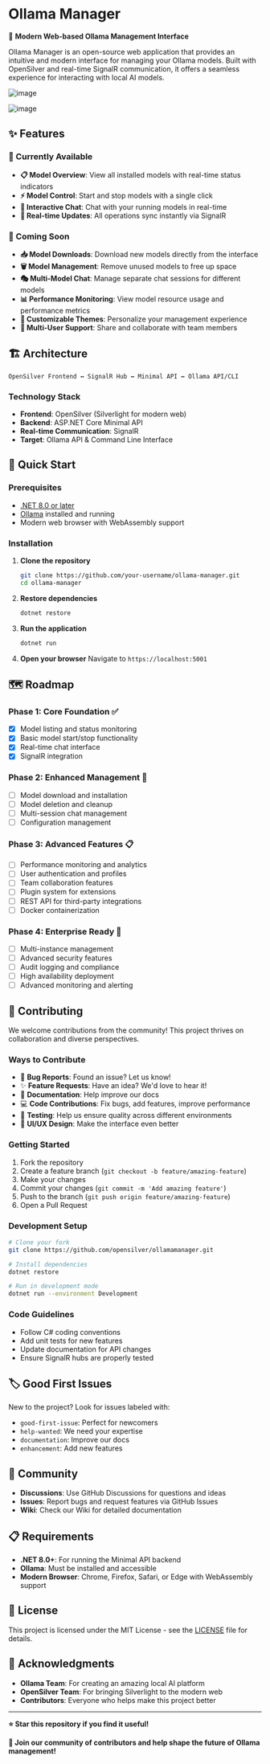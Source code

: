# Ollama Manager

🚀 **Modern Web-based Ollama Management Interface**

Ollama Manager is an open-source web application that provides an intuitive and modern interface for managing your Ollama models. Built with OpenSilver and real-time SignalR communication, it offers a seamless experience for interacting with local AI models.

![image](https://github.com/user-attachments/assets/8c3bcfc6-ae3f-4d58-9cce-f18285506f1c)

![image](https://github.com/user-attachments/assets/1daeb5bd-a1d9-4cd0-bc15-3fd779950a4b)


## ✨ Features

### 🎯 Currently Available
- **📋 Model Overview**: View all installed models with real-time status indicators
- **⚡ Model Control**: Start and stop models with a single click
- **💬 Interactive Chat**: Chat with your running models in real-time
- **🔄 Real-time Updates**: All operations sync instantly via SignalR

### 🔮 Coming Soon
- **📥 Model Downloads**: Download new models directly from the interface
- **🗑️ Model Management**: Remove unused models to free up space
- **🎭 Multi-Model Chat**: Manage separate chat sessions for different models
- **📊 Performance Monitoring**: View model resource usage and performance metrics
- **🎨 Customizable Themes**: Personalize your management experience
- **👥 Multi-User Support**: Share and collaborate with team members

## 🏗️ Architecture

```
OpenSilver Frontend ↔ SignalR Hub ↔ Minimal API ↔ Ollama API/CLI
```

### Technology Stack
- **Frontend**: OpenSilver (Silverlight for modern web)
- **Backend**: ASP.NET Core Minimal API
- **Real-time Communication**: SignalR
- **Target**: Ollama API & Command Line Interface

## 🚀 Quick Start

### Prerequisites
- [.NET 8.0 or later](https://dotnet.microsoft.com/download)
- [Ollama](https://ollama.ai/) installed and running
- Modern web browser with WebAssembly support

### Installation

1. **Clone the repository**
   ```bash
   git clone https://github.com/your-username/ollama-manager.git
   cd ollama-manager
   ```

2. **Restore dependencies**
   ```bash
   dotnet restore
   ```

3. **Run the application**
   ```bash
   dotnet run
   ```

4. **Open your browser**
   Navigate to `https://localhost:5001`

## 🗺️ Roadmap

### Phase 1: Core Foundation ✅
- [x] Model listing and status monitoring
- [x] Basic model start/stop functionality
- [x] Real-time chat interface
- [x] SignalR integration

### Phase 2: Enhanced Management 🚧
- [ ] Model download and installation
- [ ] Model deletion and cleanup
- [ ] Multi-session chat management
- [ ] Configuration management

### Phase 3: Advanced Features 📋
- [ ] Performance monitoring and analytics
- [ ] User authentication and profiles
- [ ] Team collaboration features
- [ ] Plugin system for extensions
- [ ] REST API for third-party integrations
- [ ] Docker containerization

### Phase 4: Enterprise Ready 🎯
- [ ] Multi-instance management
- [ ] Advanced security features
- [ ] Audit logging and compliance
- [ ] High availability deployment
- [ ] Advanced monitoring and alerting

## 🤝 Contributing

We welcome contributions from the community! This project thrives on collaboration and diverse perspectives.

### Ways to Contribute
- 🐛 **Bug Reports**: Found an issue? Let us know!
- ✨ **Feature Requests**: Have an idea? We'd love to hear it!
- 📝 **Documentation**: Help improve our docs
- 💻 **Code Contributions**: Fix bugs, add features, improve performance
- 🧪 **Testing**: Help us ensure quality across different environments
- 🎨 **UI/UX Design**: Make the interface even better

### Getting Started
1. Fork the repository
2. Create a feature branch (`git checkout -b feature/amazing-feature`)
3. Make your changes
4. Commit your changes (`git commit -m 'Add amazing feature'`)
5. Push to the branch (`git push origin feature/amazing-feature`)
6. Open a Pull Request

### Development Setup
```bash
# Clone your fork
git clone https://github.com/opensilver/ollamamanager.git

# Install dependencies
dotnet restore

# Run in development mode
dotnet run --environment Development
```

### Code Guidelines
- Follow C# coding conventions
- Add unit tests for new features
- Update documentation for API changes
- Ensure SignalR hubs are properly tested

## 🏷️ Good First Issues

New to the project? Look for issues labeled with:
- `good-first-issue`: Perfect for newcomers
- `help-wanted`: We need your expertise
- `documentation`: Improve our docs
- `enhancement`: Add new features

## 💬 Community

- **Discussions**: Use GitHub Discussions for questions and ideas
- **Issues**: Report bugs and request features via GitHub Issues
- **Wiki**: Check our Wiki for detailed documentation

## 📋 Requirements

- **.NET 8.0+**: For running the Minimal API backend
- **Ollama**: Must be installed and accessible
- **Modern Browser**: Chrome, Firefox, Safari, or Edge with WebAssembly support

## 📄 License

This project is licensed under the MIT License - see the [LICENSE](LICENSE) file for details.

## 🙏 Acknowledgments

- **Ollama Team**: For creating an amazing local AI platform
- **OpenSilver Team**: For bringing Silverlight to the modern web
- **Contributors**: Everyone who helps make this project better

---

**⭐ Star this repository if you find it useful!**

**🤝 Join our community of contributors and help shape the future of Ollama management!**
